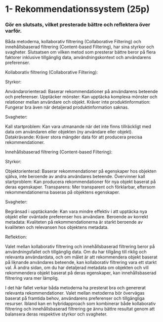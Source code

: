 # 1- Rekommendationssystem (25p)
### Gör en slutsats, vilket presterade bättre och reflektera över varför.

Båda metoderna, kollaborativ filtrering (Collaborative Filtering) och innehållsbaserad filtrering (Content-based Filtering), har sina styrkor och svagheter. Slutsatsen om vilken metod som presterar bättre beror på flera faktorer inklusive tillgänglig data, användningskontext och användarens preferenser.

Kollaborativ filtrering (Collaborative Filtering):

Styrkor:

Användarorienterad: Baserar rekommendationer på användarens beteende och preferenser.
Upptäcker mönster: Kan upptäcka komplexa mönster och relationer mellan användare och objekt.
Kräver inte produktinformation: Fungerar bra även när detaljerad produktinformation saknas.

Svagheter:

Kall startproblem: Kan vara utmanande när det inte finns tillräckligt med data om användaren eller objekten (ny användare eller objekt).
Datakrävande: Kräver stora mängder data för att producera precisa rekommendationer.


Innehållsbaserad filtrering (Content-based Filtering):

Styrkor:

Objektorienterad: Baserar rekommendationer på egenskaper hos objekten själva, inte beroende av andra användares beteende.
Övervinner kall startproblem: Kan producera rekommendationer för nya objekt baserat på deras egenskaper.
Transparens: Mer transparent och förklarbar, eftersom rekommendationerna baseras på objektens egenskaper.

Svagheter:

Begränsad i upptäckande: Kan vara mindre effektiv i att upptäcka nya objekt eller oväntade preferenser hos användare.
Beroende av korrekt metadata: Kvaliteten på rekommendationerna är starkt beroende av kvaliteten och relevansen hos objektens metadata.

Reflektion:

Valet mellan kollaborativ filtrering och innehållsbaserad filtrering beror på användningsfallet och tillgänglig data. Om du har tillgång till riklig och relevanta användardata, och om målet är att rekommendera objekt baserat på liknande användares beteende, kan kollaborativ filtrering vara ett starkt val. Å andra sidan, om du har detaljerad metadata om objekten och vill rekommendera objekt baserat på deras egenskaper, kan innehållsbaserad filtrering vara mer lämplig.

I det här fallet verkar båda metoderna ha presterat bra och genererat relevanta rekommendationer. Valet mellan metoderna bör övervägas baserat på framtida behov, användarens preferenser och tillgängliga resurser. Ibland kan en hybridapproach som kombinerar både kollaborativ filtrering och innehållsbaserad filtrering ge ännu bättre resultat genom att balansera deras respektive styrkor och svagheter.